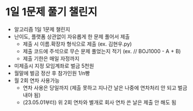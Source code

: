 # 1일 1문제 풀기 챌린지

- 알고리즘 1일 1문제 챌린지
- 난이도, 플랫폼 상관없이 자유롭게 한 문제 풀어서 제출
    - 제출 시 이름.확장자 형식으로 제출 (ex. 김현우.py)
    - 제출 코드에 주석으로 무슨 문제 풀었는지 적기 (ex. // BOJ1000 - A + B)
    - 제출 기한은 매일 자정까지
- 미제출시 지정 모임계좌로 벌금 5천원
- 월말에 벌금 정산 후 참가인원 1/n빵
- 월 2회 연차 사용가능
    - 연차 사용은 당일까지 (제출 못하고 지나간 날은 나중에 연차처리 안 되고 벌금내야 됨)
    - (23.05.01부터) 위 2회 연차와 별개로 회사 연차 쓴 날은 제출 안 해도 됨